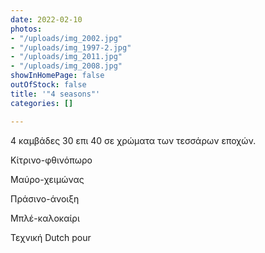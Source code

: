 ```yaml
---
date: 2022-02-10
photos:
- "/uploads/img_2002.jpg"
- "/uploads/img_1997-2.jpg"
- "/uploads/img_2011.jpg"
- "/uploads/img_2008.jpg"
showInHomePage: false
outOfStock: false
title: '"4 seasons"'
categories: []

---
```

4 καμβάδες 30 επι 40 σε χρώματα των τεσσάρων εποχών. 

Κίτρινο-φθινόπωρο

Μαύρο-χειμώνας

Πράσινο-άνοιξη

Μπλέ-καλοκαίρι

Τεχνική Dutch pour